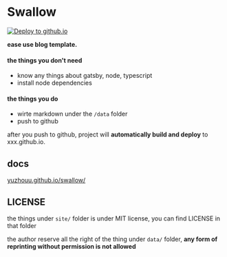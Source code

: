 # Swallow

[![Deploy to github.io](https://github.com/yuzhouu/swallow/actions/workflows/auto-publish.js.yml/badge.svg)](https://github.com/yuzhouu/swallow/actions/workflows/auto-publish.js.yml)

**ease use blog template.**

#### the things you don't need

- know any things about gatsby, node, typescript
- install node dependencies

#### the things you do

- wirte markdown under the `/data` folder
- push to github

after you push to github, project will **automatically build and deploy** to xxx.github.io.

## docs

[yuzhouu.github.io/swallow/](yuzhouu.github.io/swallow/)

## LICENSE

the things under `site/` folder is under MIT license, you can find LICENSE in that folder

the author reserve all the right of the thing under `data/` folder, **any form of reprinting without permission is not allowed**
